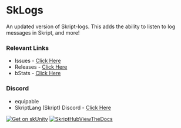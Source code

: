 # SkLogs
An updated version of Skript-logs. This adds the ability to listen to log messages in Skript, and more!

### Relevant Links
- Issues - [Click Here](https://github.com/EquipableMC/SkLogs/issues)
- Releases - [Click Here](https://github.com/EquipableMC/SkLogs/releases)
- bStats - [Click Here](https://bstats.org/plugin/bukkit/SkLogs/20924)

### Discord
- equipable
- SkriptLang (Skript) Discord - [Click Here](https://discord.gg/skript)


[![Get on skUnity](https://docs.skunity.com/skunity/library/Docs/Assets/assets/images/buttons/v2/get-the-syntax-square.png)](https://docs.skunity.com/syntax/search/addon:SkLogs)
[![SkriptHubViewTheDocs](http://skripthub.net/static/addon/ViewTheDocsButton.png)](http://skripthub.net/docs/?addon=SkLogs)

